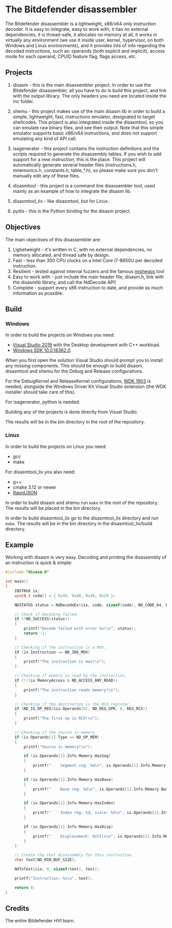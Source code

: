 # The Bitdefender disassembler

The Bitdefender disassembler is a lightweight, x86/x64 only instruction decoder. It is easy to integrate, easy to work with, it has no external dependencies, it is thread-safe, it allocates no memory at all, it works in virtually any environment (we use it inside user, kernel, hypervisor, on both Windows and Linux environments), and it provides lots of info regarding the decoded instructions, such as: operands (both explicit and implicit), access mode for each operand, CPUID feature flag, flags access, etc.

## Projects

1. disasm - this is the main disassembler project. In order to use the Bitdefender disassembler, all you have to do is build this project, and link with the output library. The only headers you need are located inside the inc folder.

2. shemu - this project makes use of the main disasm lib in order to build a simple, lightweight, fast, instructions emulator, designated to target shellcodes. This project is also integrated inside the disasmtool, so you can
emulate raw binary files, and see their output. Note that this simple emulator supports basic x86/x64 instructions, and does not support emulating any kind of API call.

3. isagenerator - this project contains the instruction definitions and the scripts required to generate the disassembly tables. If you wish to add support for a new instruction, this is the place. This project will automatically generate several header files (instructions.h, mnemonics.h, constants.h, table_\*.h), so please make sure you don't manually edit any of these files.

4. disasmtool - this project is a command line disassembler tool, used mainly as an example of how to integrate the disasm lib.

5. disasmtool_lix - like disasmtool, but for Linux.

6. pydis - this is the Python binding for the disasm project.

## Objectives

The main objectives of this disassembler are:

1. Lighetweight - it's written in C, with no external dependencies, no memory allocated, and thread safe by design.
2. Fast - less than 300 CPU clocks on a Intel Core i7-8650U per decoded instruction.
3. Resilient - tested against internal fuzzers and the famous [mishegos](https://github.com/trailofbits/mishegos) tool
4. Easy to work with - just include the main header file, disasm.h, link with the disasmlib library, and call the NdDecode API!
5. Complete - support every x86 instruction to date, and provide as much information as possible.

## Build

### Windows

In order to build the projects on Windows you need:

* [Visual Studio 2019](https://visualstudio.microsoft.com/vs/) with the Desktop development with C++ workload.
* [Windows SDK 10.0.18362.0](https://developer.microsoft.com/en-us/windows/downloads/windows-10-sdk/).

When you first open the solution Visual Studio should prompt you to install any missing components.
This should be enough to build disasm, disasmtool and shemu for the Debug and Release configurations.

For the DebugKernel and ReleaseKernel configurations, [WDK 1903](https://go.microsoft.com/fwlink/?linkid=2085767) is needed, alongside the Windows Driver Kit Visual Studio extension (the WDK installer should take care of this).

For isagenerator, python is needed.

Building any of the projects is done directly from Visual Studio.

The results will be in the bin directory in the root of the repository.

### Linux

In order to build the projects on Linux you need:

* gcc
* make

For disasmtool_lix you also need:

* g++
* cmake 3.12 or newer
* [RapidJSON](https://github.com/Tencent/rapidjson/)

In order to build disasm and shemu run `make` in the root of the repository. The results will be placed in the bin directory.

In order to build disasmtool_lix go to the disasmtool_lix directory and run `make`. The results will be in the bin directory in the disasmtool_lix/build directory.

## Example

Working with disasm is very easy. Decoding and printing the disassembly of an instruction is quick & simple:

```c
#include "disasm.h"

int main()
{
    INSTRUX ix;
    uint8_t code[] = { 0x48, 0x8B, 0x48, 0x28 };

    NDSTATUS status = NdDecodeEx(&ix, code, sizeof(code), ND_CODE_64, ND_DATA_64);

    // Check if decoding failed.
    if (!ND_SUCCESS(status))
    {
        printf("Decode failed with error %x!\n", status);
        return -1;
    }

    // Checking if the instruction is a MOV.
    if (ix.Instruction == ND_INS_MOV)
    {
        printf("The instruction is mov!\n");
    }

    // Checking if memory is read by the instruction.
    if (!!(ix.MemoryAccess & ND_ACCESS_ANY_READ))
    {
        printf("The instruction reads memory!\n");
    }

    // Checking if the destination is the RCX register.
    if (ND_IS_OP_REG(&ix.Operands[0], ND_REG_GPR, 8, REG_RCX))
    {
        printf("The first op is RCX!\n");
    }

    // Checking if the source is memory.
    if (ix.Operands[1].Type == ND_OP_MEM)
    {
        printf("Source is memory!\n");

        if (ix.Operands[1].Info.Memory.HasSeg)
        {
            printf("    Segment reg: %d\n", ix.Operands[1].Info.Memory.Seg);
        }

        if (ix.Operands[1].Info.Memory.HasBase)
        {
            printf("    Base reg: %d\n", ix.Operands[1].Info.Memory.Base);
        }

        if (ix.Operands[1].Info.Memory.HasIndex)
        {
            printf("    Index reg: %d, scale: %d\n", ix.Operands[1].Info.Memory.Index, ix.Operands[1].Info.Memory.Scale);
        }

        if (ix.Operands[1].Info.Memory.HasDisp)
        {
            printf("    Displacement: 0x%llx\n", ix.Operands[1].Info.Memory.Disp);
        }
    }

    // Create the text disassembly for this instruction.
    char text[ND_MIN_BUF_SIZE];

    NdToText(&ix, 0, sizeof(text), text);

    printf("Instruction: %s\n", text);

    return 0;
}
```

## Credits

The entire Bitdefender HVI team.
